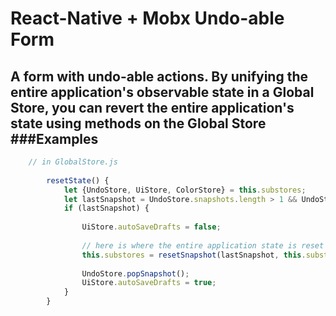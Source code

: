 # React-Native + Mobx Undo-able Form 

A form with undo-able actions. By unifying the entire application's observable state in a Global Store, you can revert the entire application's state using methods on the Global Store
###Examples
---

```javascript
    // in GlobalStore.js
    
        resetState() {
            let {UndoStore, UiStore, ColorStore} = this.substores;
            let lastSnapshot = UndoStore.snapshots.length > 1 && UndoStore.snapshots[1];
            if (lastSnapshot) {
                
                UiStore.autoSaveDrafts = false;
    
                // here is where the entire application state is reset based on the last snapshot, see Snapshot.js
                this.substores = resetSnapshot(lastSnapshot, this.substores);
    
                UndoStore.popSnapshot();
                UiStore.autoSaveDrafts = true;
            }
        }

  
```




